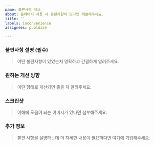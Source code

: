 ```yaml
---
name: 불편사항 제보
about: 홈페이지 사용 시 불편사항이 있다면 제보해주세요.
title: ''
labels: inconvenience
assignees: publdaze

---
```


### 불편사항 설명 (필수)
> 어떤 불편사항이 있었는지 명확하고 간결하게 알려주세요.


### 원하는 개선 방향
> 이떤 형태로 개선되면 좋을 지 알려주세요.


### 스크린샷
> 이해에 도움이 되는 이미지가 있다면 첨부해주세요.


### 추가 정보
> 불편 사항을 설명하는데 더 자세한 내용이 필요하다면 여기에 기입해주세요.
